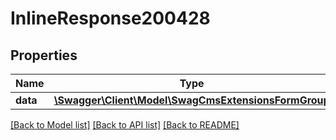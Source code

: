 # InlineResponse200428

## Properties
Name | Type | Description | Notes
------------ | ------------- | ------------- | -------------
**data** | [**\Swagger\Client\Model\SwagCmsExtensionsFormGroup**](SwagCmsExtensionsFormGroup.md) |  | [optional] 

[[Back to Model list]](../../README.md#documentation-for-models) [[Back to API list]](../../README.md#documentation-for-api-endpoints) [[Back to README]](../../README.md)


